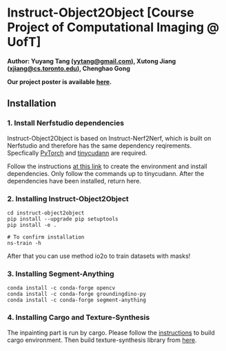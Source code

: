 # Instruct-Object2Object [Course Project of Computational Imaging @ UofT]

**Author: Yuyang Tang (yytang@gmail.com), Xutong Jiang (xjiang@cs.toronto.edu), Chenghao Gong**

**Our project poster is available [here](Instruct-Object2Object.pdf).**

## Installation

### 1. Install Nerfstudio dependencies

Instruct-Object2Object is based on Instruct-Nerf2Nerf, which is built on Nerfstudio and therefore has the same dependency reqirements. Specfically [PyTorch](https://pytorch.org/) and [tinycudann](https://github.com/NVlabs/tiny-cuda-nn) are required.

Follow the instructions [at this link](https://docs.nerf.studio/quickstart/installation.html) to create the environment and install dependencies. Only follow the commands up to tinycudann. After the dependencies have been installed, return here.

### 2. Installing Instruct-Object2Object

```
cd instruct-object2object
pip install --upgrade pip setuptools
pip install -e .

# To confirm installation
ns-train -h
```

After that you can use method io2o to train datasets with masks!

### 3. Installing Segment-Anything
```
conda install -c conda-forge opencv
conda install -c conda-forge groundingdino-py
conda install -c conda-forge segment-anything
```
### 4. Installing Cargo and Texture-Synthesis
The inpainting part is run by cargo. Please follow the [instructions](https://doc.rust-lang.org/cargo/getting-started/installation.html) to build cargo environment. Then build texture-synthesis library from [here](https://github.com/EmbarkStudios/texture-synthesis).
